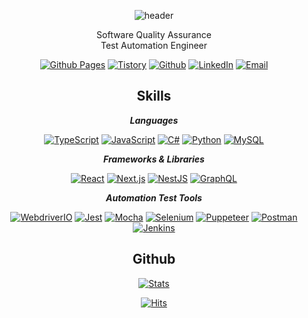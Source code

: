 <div align="center">

![header](https://capsule-render.vercel.app/api?type=slice&color=EF4424&height=300&section=header&text=%23moroo&fontColor=21262d&fontSize=90&desc=Software%20Quality%20Assurance&descSize=30&descAlignY=68)

Software Quality Assurance<br />Test Automation Engineer

[![Github Pages](https://img.shields.io/badge/Github%20Pages-222222?style=round&logo=GitHub-Pages&logoColor=white&link=https://blog.moroo.dev)](https://blog.moroo.dev)
[![Tistory](https://img.shields.io/badge/Tistory-248BFB?style=round&logo=Thingiverse&logoColor=white&link=https://tistory.moroo.dev)](https://tistory.moroo.dev)
[![Github](https://img.shields.io/badge/morooLee-181717?style=round&logo=Github&logoColor=white&link=https://github.com/morooLee)](https://github.com/morooLee)
[![LinkedIn](https://img.shields.io/badge/moroolee-0A66C2?style=round&logo=LinkedIn&logoColor=white&link=https://www.linkedin.com/in/moroolee)](https://www.linkedin.com/in/moroolee)
[![Email](https://img.shields.io/badge/moroo.lee@gmail.com-EA4335?style=round&logo=Gmail&logoColor=white&link=mailto:moroo.lee@gmail.com)](mailto:moroo.lee@gmail.com)

## Skills

**_Languages_**

[![TypeScript](https://img.shields.io/badge/TypeScript-3178C6?style=round&logo=TypeScript&logoColor=white&link=https://www.typescriptlang.org)](https://www.typescriptlang.org)
[![JavaScript](https://img.shields.io/badge/JavaScript-F7DF1E?style=round&logo=JavaScript&logoColor=white&link=https://developer.mozilla.org/docs/Web/JavaScript)](https://developer.mozilla.org/docs/Web/JavaScript)
[![C#](https://img.shields.io/badge/C%23-239120?style=round&logo=C-Sharp&logoColor=white&link=https://docs.microsoft.com/dotnet/csharp)](https://docs.microsoft.com/dotnet/csharp)
[![Python](https://img.shields.io/badge/Python-3776AB?style=round&logo=Python&logoColor=white&link=https://www.python.org)](https://www.python.org)
[![MySQL](https://img.shields.io/badge/MySQL-003B57?style=round&logo=MySQL&logoColor=white&link=https://www.mysql.com)](https://www.mysql.com)

**_Frameworks & Libraries_**

[![React](https://img.shields.io/badge/React-61DAFB?style=round&logo=React&logoColor=white&link=https://reactjs.org)](https://reactjs.org)
[![Next.js](https://img.shields.io/badge/Next.js-000000?style=round&logo=Next.js&logoColor=white&link=https://nextjs.org)](https://nextjs.org)
[![NestJS](https://img.shields.io/badge/NestJS-E0234E?style=round&logo=NestJS&logoColor=white&link=https://nestjs.com)](https://nestjs.com)
[![GraphQL](https://img.shields.io/badge/GraphQL-E10098?style=round&logo=GraphQL&logoColor=white&link=https://graphql.org)](https://graphql.org)

**_Automation Test Tools_**

[![WebdriverIO](https://img.shields.io/badge/WebdriverIO-EA5906?style=round&logo=WebdriverIO&logoColor=white&link=https://webdriver.io)](https://webdriver.io)
[![Jest](https://img.shields.io/badge/Jest-C21325?style=round&logo=Jest&logoColor=white&link=https://jestjs.io)](https://jestjs.io)
[![Mocha](https://img.shields.io/badge/Mocha-8D6748?style=round&logo=Mocha&logoColor=white&link=https://mochajs.org)](https://mochajs.org)
[![Selenium](https://img.shields.io/badge/Selenium-43B02A?style=round&logo=Selenium&logoColor=white&link=https://www.selenium.dev)](https://www.selenium.dev)
[![Puppeteer](https://img.shields.io/badge/Puppeteer-40B5A4?style=round&logo=Puppeteer&logoColor=white&link=https://pptr.dev)](https://pptr.dev)
[![Postman](https://img.shields.io/badge/Postman-FF6C37?style=round&logo=Postman&logoColor=white&link=https://www.postman.com)](https://www.postman.com)
[![Jenkins](https://img.shields.io/badge/Jenkins-D24939?style=round&logo=Jenkins&logoColor=white&link=https://www.jenkins.io)](https://www.jenkins.io)

## Github

[![Stats](https://github-readme-stats.vercel.app/api?username=morooLee&theme=nightowl&show_icons=true)](https://github.com/morooLee)

[![Hits](https://hits.seeyoufarm.com/api/count/incr/badge.svg?url=https%3A%2F%2Fgithub.com%2FmorooLee&count_bg=%2379C83D&title_bg=%23555555&icon=&icon_color=%23E7E7E7&title=hits&edge_flat=false)](https://github.com/morooLee)

</div>
